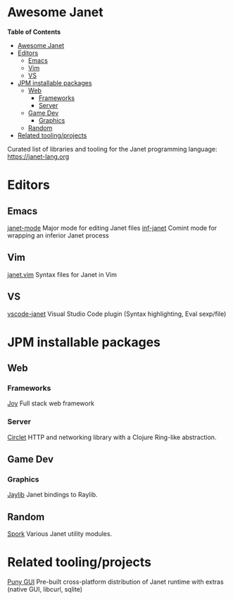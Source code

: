 # Awesome Janet

<!-- markdown-toc start - Don't edit this section. Run M-x markdown-toc-refresh-toc -->
**Table of Contents**

- [Awesome Janet](#awesome-janet)
- [Editors](#editors)
    - [Emacs](#emacs)
    - [Vim](#vim)
    - [VS](#vs)
- [JPM installable packages](#jpm-installable-packages)
    - [Web](#web)
        - [Frameworks](#frameworks)
        - [Server](#server)
    - [Game Dev](#game-dev)
        - [Graphics](#graphics)
    - [Random](#random)
- [Related tooling/projects](#related-toolingprojects)

<!-- markdown-toc end -->

Curated list of libraries and tooling for the Janet programming
language: https://janet-lang.org

# Editors

## Emacs

[janet-mode](https://github.com/ALSchwalm/janet-mode) Major mode for
editing Janet files
[inf-janet](https://github.com/velkyel/inf-janet) Comint mode for
wrapping an inferior Janet process

## Vim

[janet.vim](https://github.com/janet-lang/janet.vim) Syntax files for Janet in Vim

## VS

[vscode-janet](https://github.com/janet-lang/vscode-janet) Visual
Studio Code plugin (Syntax highlighting, Eval sexp/file)

# JPM installable packages

## Web

### Frameworks

[Joy](https://github.com/joy-framework/joy) Full stack web framework

### Server

[Circlet](https://github.com/janet-lang/circlet) HTTP and networking
library with a Clojure Ring-like abstraction.

## Game Dev

### Graphics

[Jaylib](https://github.com/janet-lang/jaylib) Janet bindings to Raylib.

## Random

[Spork](https://github.com/janet-lang/spork) Various Janet utility modules.

# Related tooling/projects

[Puny GUI](https://github.com/ahungry/puny-gui) Pre-built
cross-platform distribution of Janet runtime with extras (native GUI,
libcurl, sqlite)

